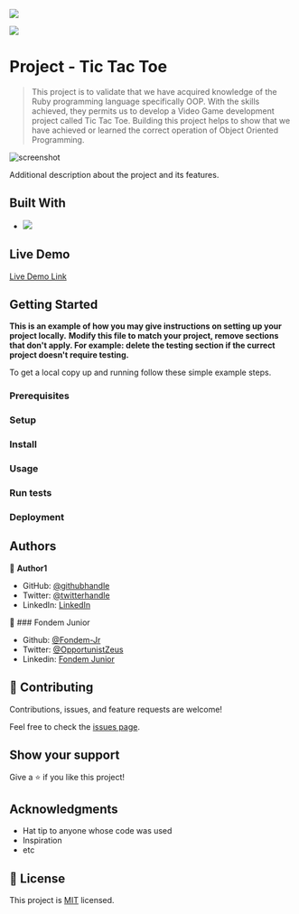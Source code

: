 ![](https://img.shields.io/badge/Microverse-blueviolet)

![](<https://img.shields.io/badge/-Ruby-rgb(199%2C%2032%2C%2039)?style=plastic&logo=ruby>)

# Project - Tic Tac Toe

> This project is to validate that we have acquired knowledge of the Ruby programming language specifically OOP. With the skills achieved, they permits us to develop a Video Game development project called Tic Tac Toe. 
Building this project helps to show that we have achieved or learned the correct operation of Object Oriented Programming.

![screenshot](./app_screenshot.png)

Additional description about the project and its features.

## Built With

- ![](<https://img.shields.io/badge/-Ruby-rgb(199%2C%2032%2C%2039)?style=plastic&logo=ruby>)


## Live Demo

[Live Demo Link](https://livedemo.com)


## Getting Started

**This is an example of how you may give instructions on setting up your project locally.**
**Modify this file to match your project, remove sections that don't apply. For example: delete the testing section if the currect project doesn't require testing.**


To get a local copy up and running follow these simple example steps.

### Prerequisites

### Setup

### Install

### Usage

### Run tests

### Deployment



## Authors

👤 **Author1**

- GitHub: [@githubhandle](https://github.com/githubhandle)
- Twitter: [@twitterhandle](https://twitter.com/twitterhandle)
- LinkedIn: [LinkedIn](https://linkedin.com/in/linkedinhandle)

👤 ### Fondem Junior
- Github: [@Fondem-Jr](https://github.com/Fondem-Jr)
- Twitter: [@OpportunistZeus](https://twitter.com/Zeus)
- Linkedin: [Fondem Junior](www.linkedin.com/in/fondem-junior-57484744)

## 🤝 Contributing

Contributions, issues, and feature requests are welcome!

Feel free to check the [issues page](../../issues/).

## Show your support

Give a ⭐️ if you like this project!

## Acknowledgments

- Hat tip to anyone whose code was used
- Inspiration
- etc

## 📝 License

This project is [MIT](./MIT.md) licensed.
